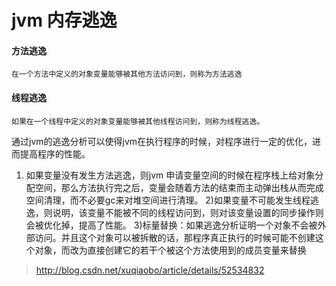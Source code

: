 # jvm 内存逃逸
#### 方法逃逸
    在一个方法中定义的对象变量能够被其他方法访问到，则称为方法逃逸
#### 线程逃逸
    如果在一个线程中定义的对象变量能够被其他线程访问到，则称为线程逃逸。

通过jvm的逃逸分析可以使得jvm在执行程序的时候，对程序进行一定的优化，进而提高程序的性能。

1) 如果变量没有发生方法逃逸，则jvm 申请变量空间的时候在程序栈上给对象分配空间，那么方法执行完之后，变量会随着方法的结束而主动弹出栈从而完成空间清理，而不必要gc来对堆空间进行清理。
2)如果变量不可能发生线程逃逸，则说明，该变量不能被不同的线程访问到，则对该变量设置的同步操作则会被优化掉，提高了性能。
3)标量替换：如果逃逸分析证明一个对象不会被外部访问。并且这个对象可以被拆散的话，那程序真正执行的时候可能不创建这个对象，而改为直接创建它的若干个被这个方法使用到的成员变量来替换

>http://blog.csdn.net/xuqiaobo/article/details/52534832